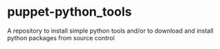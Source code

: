puppet-python_tools
===================

A repository to install simple python tools and/or to download and install python packages from source control
